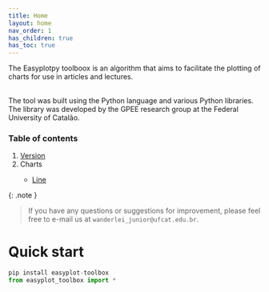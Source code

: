 ```yaml
---
title: Home
layout: home
nav_order: 1
has_children: true
has_toc: true
---
```


<p align = "justify">
The Easyplotpy toolboox is an algorithm that aims to facilitate the plotting of charts for use in articles and lectures.<br><br>

The tool was built using the Python language and various Python libraries. The library was developed by the GPEE research group at the Federal University of Catalão. 
</p>

<h3>Table of contents</h3>

<ol>
    <li><a href="https://pypi.org/project/easyplot-toolbox/" target="_blank">Version</a></li>
    <li>Charts</li>
    <ul>
        <!-- <li><a href="https://wmpjrufg.github.io/EASYPLOTPY/001-1.html" target="_blank">Histogram</a></li> -->
        <li><a href="https://wmpjrufg.github.io/EASYPLOTPY/001-2.html" target="_blank">Line</a></li>
        <!-- <li><a href="https://wmpjrufg.github.io/EASYPLOTPY/001-3.html" target="_blank">Scatter</a></li>
        <li><a href="https://wmpjrufg.github.io/EASYPLOTPY/001-4.html" target="_blank">Bar</a></li>
        <li><a href="https://wmpjrufg.github.io/EASYPLOTPY/001-5.html" target="_blank">Pizza</a></li>
        <li><a href="https://wmpjrufg.github.io/EASYPLOTPY/001-6.html" target="_blank">Radar</a></li> -->
    </ul>
</ol>

{: .note }
>If you have any questions or suggestions for improvement, please feel free to e-mail us at ```wanderlei_junior@ufcat.edu.br```.

<h1>Quick start</h1>

```python
pip install easyplot-toolbox
from easyplot_toolbox import *
```